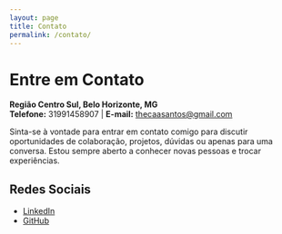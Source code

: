 ```yaml
---
layout: page
title: Contato
permalink: /contato/
---
```


# Entre em Contato

**Região Centro Sul, Belo Horizonte, MG**  
**Telefone:** 31991458907 | **E-mail:** thecaasantos@gmail.com

Sinta-se à vontade para entrar em contato comigo para discutir oportunidades de colaboração, projetos, dúvidas ou apenas para uma conversa. Estou sempre aberto a conhecer novas pessoas e trocar experiências.

## Redes Sociais

- [LinkedIn](https://www.linkedin.com/in/josesantosdev)
- [GitHub](https://github.com/josesantosdev)
